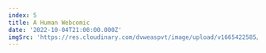 ```yaml
---
index: 5
title: A Human Webcomic
date: '2022-10-04T21:00:00.000Z'
imgSrc: 'https://res.cloudinary.com/dvweaspvt/image/upload/v1665422585/5_r9ntfx.png'
---
```


